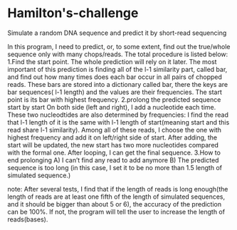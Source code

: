 # Hamilton's-challenge
Simulate a random DNA sequence and predict it by short-read sequencing

In this program, I need to predict, or, to some extent, find out the true/whole sequence only with many chops/reads. The total procedure is listed below:
1.Find the start point. The whole prediction will rely on it later.
The most important of this prediction is finding all of the l-1 similarity part, called bar, and find out how many times does each bar occur in all pairs of chopped reads. These bars are stored into a dictionary called bar, there the keys are bar sequences( l-1 length) and the values are their frequencies.
The start point is its bar with highest frequency.
2.prolong the predicted sequence start by start
On both side (left and right), I add a nucleotide each time. These two nucleodtides are also determined by frequencies:
I find the read that l-1 length of it is the same with l-1 length of start(meaning start and this read share l-1 similarity). Among all of these reads, I choose the one with highest frequency and add it on left/right side of start. After adding, the start will be updated, the new start has two more nucleotides compared with the formal one. After looping, I can get the final sequence.
3.How to end prolonging
A) I can’t find any read to add anymore
B) The predicted sequence is too long (in this case, I set it to be no more than 1.5 length of simulated sequence.)  

note:
After several tests, I find that if the length of reads is long enough(the length of reads are at least one fifth of the length of simulated sequences, and it should be bigger than about 5 or 6), the accuracy of the prediction can be 100%. If not, the program will tell the user to increase the length of reads(bases).
